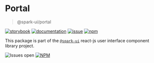 # Portal
> @spark-ui/portal

[![storybook](https://img.shields.io/badge/storybook-black?logo=storybook)](https://sparkui.vercel.app/?path=/docs/components-portal--docs)
[![documentation](https://img.shields.io/badge/documentation-black?logo=googledocs)](https://sparkui-adv.vercel.app/docs/components/portal)
[![issue](https://img.shields.io/badge/report%20a%20bug-black?logo=openbugbounty&logoColor=red)](https://github.com/adevinta/spark/issues/new?&projects=4&template=bug-report.yml&assignees=&labels=component,portal)
[![npm](https://img.shields.io/npm/dt/%40spark-ui/portal?logo=npm&labelColor=black)](https://www.npmjs.com/package/@spark-ui/portal)


This package is part of the [`@spark-ui`](https://github.com/adevinta/spark) react-js user interface component library project.

![Issues open](https://img.shields.io/github/issues-search/adevinta/spark?query=is%3Aopen%20label%3Acomponent%20label%3Aportal&logo=openbugbounty&logoColor=red&label=issues%20open&color=red&link=https%3A%2F%2Fgithub.com%2Fadevinta%2Fspark%2Fissues%3Fq%3Dis%253Aopen%2Blabel%253Acomponent%2Blabel%253Aportal)
[![NPM](https://img.shields.io/npm/l/%40spark-ui%2Fportal)](https://github.com/adevinta/spark/blob/main/packages/components/portal/LICENSE.md)
